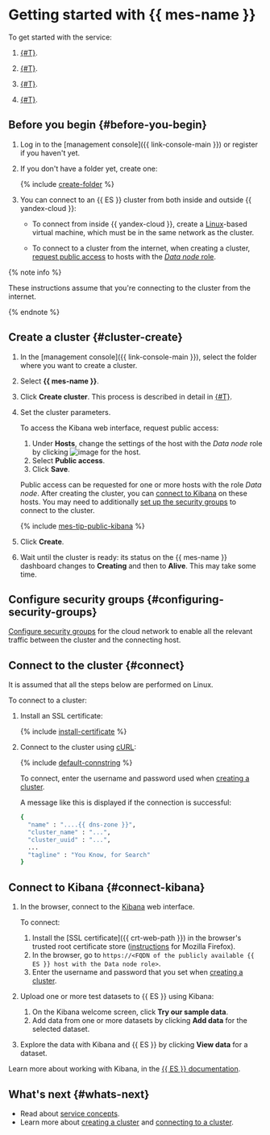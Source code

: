# Getting started with {{ mes-name }}

To get started with the service:

1. [{#T}](#cluster-create).


1. [{#T}](#configuring-security-groups).


1. [{#T}](#connect).

1. [{#T}](#connect-kibana).


## Before you begin {#before-you-begin}

1. Log in to the [management console]({{ link-console-main }}) or register if you haven't yet.

1. If you don't have a folder yet, create one:

   {% include [create-folder](../_includes/create-folder.md) %}

1. You can connect to an {{ ES }} cluster from both inside and outside {{ yandex-cloud }}:

   * To connect from inside {{ yandex-cloud }}, create a [Linux](../compute/quickstart/quick-create-linux.md)-based virtual machine, which must be in the same network as the cluster.

   * To connect to a cluster from the internet, when creating a cluster, [request public access](operations/cluster-create.md#change-data-node-settings) to hosts with the [_Data node_ role](concepts/hosts-roles.md#data-node).

{% note info %}

These instructions assume that you're connecting to the cluster from the internet.

{% endnote %}


## Create a cluster {#cluster-create}

1. In the [management console]({{ link-console-main }}), select the folder where you want to create a cluster.
1. Select **{{ mes-name }}**.
1. Click **Create cluster**. This process is described in detail in [{#T}](operations/cluster-create.md).
1. Set the cluster parameters.

   To access the Kibana web interface, request public access:
   1. Under **Hosts**, change the settings of the host with the _Data node_ role by clicking ![image](../_assets/pencil.svg) for the host.
   1. Select **Public access**.
   1. Click **Save**.

   Public access can be requested for one or more hosts with the role _Data node_. After creating the cluster, you can [connect to Kibana](#connect-kibana) on these hosts. You may need to additionally [set up the security groups](operations/cluster-connect.md#configuring-security-groups) to connect to the cluster.

   {% include [mes-tip-public-kibana](../_includes/mdb/mes-tip-connecting-to-public-kibana.md) %}

1. Click **Create**.
1. Wait until the cluster is ready: its status on the {{ mes-name }} dashboard changes to **Creating** and then to **Alive**. This may take some time.


## Configure security groups {#configuring-security-groups}

[Configure security groups](operations/cluster-connect.md#configuring-security-groups) for the cloud network to enable all the relevant traffic between the cluster and the connecting host.


## Connect to the cluster {#connect}

It is assumed that all the steps below are performed on Linux.

To connect to a cluster:

1. Install an SSL certificate:

   {% include [install-certificate](../_includes/mdb/mes/install-certificate.md) %}

1. Connect to the cluster using [cURL](https://curl.haxx.se/):

   {% include [default-connstring](../_includes/mdb/mes/default-connstring.md) %}

   To connect, enter the username and password used when [creating a cluster](#cluster-create).

   A message like this is displayed if the connection is successful:

   ```bash
   {
     "name" : "....{{ dns-zone }}",
     "cluster_name" : "...",
     "cluster_uuid" : "...",
     ...
     "tagline" : "You Know, for Search"
   }
   ```

## Connect to Kibana {#connect-kibana}

1. In the browser, connect to the [Kibana](https://www.elastic.co/kibana/features) web interface.

   To connect:
   1. Install the [SSL certificate]({{ crt-web-path }}) in the browser's trusted root certificate store ([instructions](https://wiki.mozilla.org/PSM:Changing_Trust_Settings#Trusting_an_Additional_Root_Certificate) for Mozilla Firefox).
   1. In the browser, go to `https://<FQDN of the publicly available {{ ES }} host with the Data node role>`.
   1. Enter the username and password that you set when [creating a cluster](#cluster-create).
1. Upload one or more test datasets to {{ ES }} using Kibana:
   1. On the Kibana welcome screen, click **Try our sample data**.
   1. Add data from one or more datasets by clicking **Add data** for the selected dataset.
1. Explore the data with Kibana and {{ ES }} by clicking **View data** for a dataset.

Learn more about working with Kibana, in the [{{ ES }} documentation](https://www.elastic.co/guide/en/kibana/current/connect-to-elasticsearch.html).

## What's next {#whats-next}

* Read about [service concepts](concepts/index.md).
* Learn more about [creating a cluster](operations/cluster-create.md) and [connecting to a cluster](operations/cluster-connect.md).
